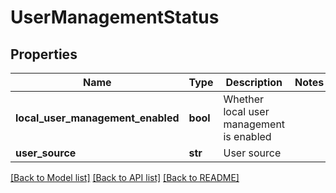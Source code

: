 # UserManagementStatus

## Properties
Name | Type | Description | Notes
------------ | ------------- | ------------- | -------------
**local_user_management_enabled** | **bool** | Whether local user management is enabled | 
**user_source** | **str** | User source | 

[[Back to Model list]](../README.md#documentation-for-models) [[Back to API list]](../README.md#documentation-for-api-endpoints) [[Back to README]](../README.md)



